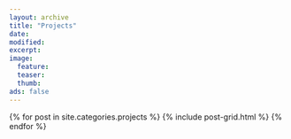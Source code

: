 ```yaml
---
layout: archive
title: "Projects"
date: 
modified:
excerpt:
image:
  feature:
  teaser:
  thumb:
ads: false
---
```


<div class="tiles">
{% for post in site.categories.projects %}
  {% include post-grid.html %}
{% endfor %}
</div><!-- /.tiles -->
<style>
	.project-image {
		width: 100%;
	    height: 200px;
	    overflow: hidden;
	    background-size: cover;
	    background-repeat: no-repeat;
	    background-position: 50% 50%;
	}
</style>